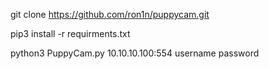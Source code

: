 git clone https://github.com/ron1n/puppycam.git

pip3 install -r requirments.txt

python3 PuppyCam.py 10.10.10.100:554 username password
